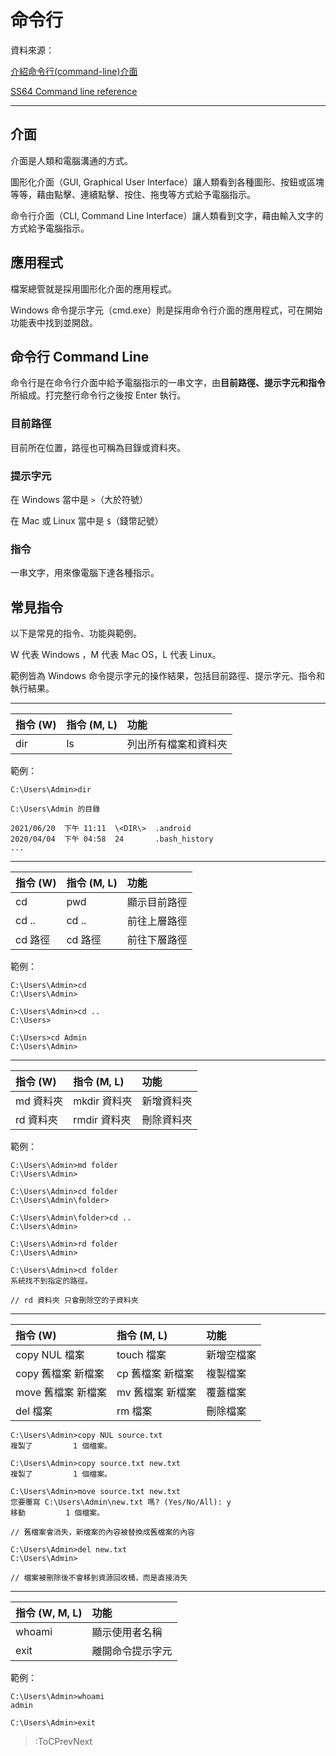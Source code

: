 # 命令行

資料來源：

[介紹命令行(command-line)介面](https://carolhsu.gitbooks.io/django-girls-tutorial-traditional-chiness/content/intro_to_command_line/README.html)

[SS64 Command line reference](https://ss64.com/)

---

## 介面

介面是人類和電腦溝通的方式。

圖形化介面（GUI, Graphical User Interface）讓人類看到各種圖形、按鈕或區塊等等，藉由點擊、連續點擊、按住、拖曳等方式給予電腦指示。

命令行介面（CLI, Command Line Interface）讓人類看到文字，藉由輸入文字的方式給予電腦指示。

## 應用程式

檔案總管就是採用圖形化介面的應用程式。

Windows 命令提示字元（cmd.exe）則是採用命令行介面的應用程式，可在開始功能表中找到並開啟。

## 命令行 Command Line

命令行是在命令行介面中給予電腦指示的一串文字，由**目前路徑、提示字元和指令**所組成。打完整行命令行之後按 Enter 執行。

### 目前路徑

目前所在位置，路徑也可稱為目錄或資料夾。

### 提示字元

在 Windows 當中是 `>`（大於符號）

在 Mac 或 Linux 當中是 `$`（錢幣記號）

### 指令

一串文字，用來像電腦下達各種指示。

## 常見指令

以下是常見的指令、功能與範例。

W 代表 Windows ，M 代表 Mac OS，L 代表 Linux。

範例皆為 Windows 命令提示字元的操作結果，包括目前路徑、提示字元、指令和執行結果。

---

| 指令 (W) | 指令 (M, L) | 功能 |
| :- | :- | :- |
| dir | ls | 列出所有檔案和資料夾 |

範例：

```text
C:\Users\Admin>dir

C:\Users\Admin 的目錄

2021/06/20  下午 11:11  \<DIR\>  .android
2020/04/04  下午 04:58  24       .bash_history
...
```

---

| 指令 (W) | 指令 (M, L) | 功能 |
| :- | :- | :- |
| cd | pwd | 顯示目前路徑 |
| cd .. | cd .. | 前往上層路徑 |
| cd 路徑 | cd 路徑 | 前往下層路徑 |

範例：

```text
C:\Users\Admin>cd
C:\Users\Admin>

C:\Users\Admin>cd ..
C:\Users>

C:\Users>cd Admin
C:\Users\Admin>
```

---

| 指令 (W) | 指令 (M, L) | 功能 |
| :- | :- | :- |
| md 資料夾 | mkdir 資料夾 | 新增資料夾 |
| rd 資料夾 | rmdir 資料夾 | 刪除資料夾 |

範例：

```text
C:\Users\Admin>md folder
C:\Users\Admin>

C:\Users\Admin>cd folder
C:\Users\Admin\folder>

C:\Users\Admin\folder>cd ..
C:\Users\Admin>

C:\Users\Admin>rd folder
C:\Users\Admin>

C:\Users\Admin>cd folder
系統找不到指定的路徑。

// rd 資料夾 只會刪除空的子資料夾
```

---

| 指令 (W) | 指令 (M, L) | 功能 |
| :- | :- | :- |
| copy NUL 檔案 | touch 檔案 | 新增空檔案 |
| copy 舊檔案 新檔案 | cp 舊檔案 新檔案 | 複製檔案 |
| move 舊檔案 新檔案 | mv 舊檔案 新檔案 | 覆蓋檔案 |
| del 檔案 | rm 檔案 | 刪除檔案 |

```text
C:\Users\Admin>copy NUL source.txt
複製了         1 個檔案。

C:\Users\Admin>copy source.txt new.txt
複製了         1 個檔案。

C:\Users\Admin>move source.txt new.txt
您要覆寫 C:\Users\Admin\new.txt 嗎? (Yes/No/All): y
移動         1 個檔案。

// 舊檔案會消失，新檔案的內容被替換成舊檔案的內容

C:\Users\Admin>del new.txt
C:\Users\Admin>

// 檔案被刪除後不會移到資源回收桶，而是直接消失
```

---

| 指令 (W, M, L) | 功能 |
| :- | :- |
| whoami | 顯示使用者名稱 |
| exit | 離開命令提示字元 |

範例：

```text
C:\Users\Admin>whoami
admin

C:\Users\Admin>exit
```

> :ToCPrevNext